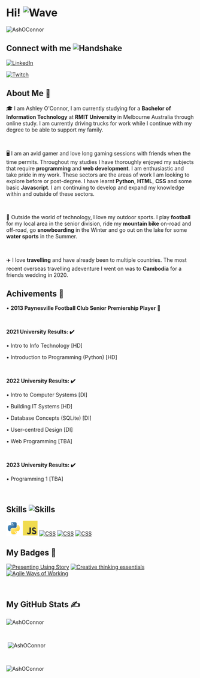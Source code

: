 <h1>Hi! <img src="https://raw.githubusercontent.com/MartinHeinz/MartinHeinz/master/wave.gif" width="50" height="50" alt="Wave"></h1>
<p><img src="https://komarev.com/ghpvc/?username=AshOConnor" alt="AshOConnor"></p>
<h2>Connect with me <img src='https://raw.githubusercontent.com/ShahriarShafin/ShahriarShafin/main/Assets/handshake.gif' width="100" alt="Handshake"></h2>
<p><a href="https://www.linkedin.com/in/ash-oconnor/" target="_blank"><img src="https://img.shields.io/badge/LinkedIn-0077B5?style=for-the-badge&amp;logo=linkedin&amp;logoColor=white" alt="LinkedIn"></a></p>
<p><a href="https://www.twitch.tv/mcseshin" target="_blank"><img src="https://img.shields.io/badge/Twitch-%239146FF.svg?style=for-the-badge&amp;logo=Twitch&amp;logoColor=white" alt="Twitch"></a></p>
<h2>About Me 📣</h2>
<p>🎓 I am Ashley O'Connor, I am currently studying for a <b>Bachelor of Information Technology</b> at <b>RMIT University</b> in Melbourne Australia through online study. I am currently driving trucks for work while I continue with my degree to be able to support my family.</p><br>
<p>🖥️ I am an avid gamer and love long gaming sessions with friends when the time permits. Throughout my studies I have thoroughly enjoyed my subjects that require <b>programming</b> and <b>web development</b>. I am enthusiastic and take pride in my work. These sectors are the areas of work I am looking to explore before or post-degree. I have learnt <b>Python</b>, <b>HTML</b>, <b>CSS</b> and some basic <b>Javascript</b>. I am continuing to develop and expand my knowledge within and outside of these sectors.</p><br>
<p>🌱 Outside the world of technology, I love my outdoor sports. I play <b>football</b> for my local area in the senior division, ride my <b>mountain bike</b> on-road and off-road, go <b>snowboarding</b> in the Winter and go out on the lake for some <b>water sports</b> in the Summer.</p><br>
<p>✈️ I love <b>travelling</b> and have already been to multiple countries. The most recent overseas travelling adeventure I went on was to <b>Cambodia</b> for a friends wedding in 2020.</p>
<h2>Achivements 🏅</h2>
<p>• <b>2013 Paynesville Football Club Senior Premiership Player 🏉</b></p><br>
<p><b>2021 University Results: ✔️</b></p>
<p>• Intro to Info Technology [HD]</p>
<p>• Introduction to Programming (Python) [HD]</p><br>
<p><b>2022 University Results: ✔️</b></p>
<p>• Intro to Computer Systems [DI]</p>
<p>• Building IT Systems [HD]</p>
<p>• Database Concepts (SQLite) [DI]</p>
<p>• User-centred Design [DI]</p>
<p>• Web Programming [TBA]</p><br>
<p><b>2023 University Results: ✔️</b></p>
<p>• Programming 1 [TBA]</p><br>
<h2>Skills <img src="https://media2.giphy.com/media/QssGEmpkyEOhBCb7e1/giphy.gif?cid=ecf05e47a0n3gi1bfqntqmob8g9aid1oyj2wr3ds3mg700bl&amp;rid=giphy.gif" width="32" alt="Skills"></h2>
<p><a href="https://www.python.org" target="_blank"><img src="https://raw.githubusercontent.com/devicons/devicon/master/icons/python/python-original.svg" alt="python" width="40" height="40"></a> <a href="https://developer.mozilla.org/en-US/docs/Web/JavaScript" target="_blank"><img src="https://raw.githubusercontent.com/devicons/devicon/master/icons/javascript/javascript-original.svg" alt="javascript" width="40" height="40"></a> <a href="https://en.wikipedia.org/wiki/CSS" target="_blank"><img src="https://upload.wikimedia.org/wikipedia/commons/thumb/d/d5/CSS3_logo_and_wordmark.svg/1200px-CSS3_logo_and_wordmark.svg.png" alt="CSS" width="40" height="40"></a> <a href="https://en.wikipedia.org/wiki/HTML5" target="_blank"><img src="https://upload.wikimedia.org/wikipedia/commons/thumb/6/61/HTML5_logo_and_wordmark.svg/1200px-HTML5_logo_and_wordmark.svg.png" alt="CSS" width="40" height="40"></a> <a href="https://www.sqlite.org/index.html" target="_blank"><img src="https://www.sqlite.org/images/sqlite370_banner.gif" alt="CSS" width="40" height="40"></a></p>
<h2>My Badges 📕</h2>

<!--START_SECTION:badges-->
[![Presenting Using Story](https://images.credly.com/size/150x150/images/598f2073-6d4a-4326-8aef-5eb67a2cafd4/cd5df1e1d4b7dfb315f4124dca8476fe.png)](http://www.credly.com/badges/a9d1a01c-2400-4ebe-8ab0-8760b419771d "Presenting Using Story")
[![Creative thinking essentials](https://images.credly.com/size/150x150/images/59938b23-a0df-4515-b296-adb6f89057d3/f6108f81379233b239a0df742cc3c222.png)](http://www.credly.com/badges/35c0de4f-e799-4f0b-9425-9ba21878cd4a "Creative thinking essentials")
[![Agile Ways of Working](https://images.credly.com/size/150x150/images/ba031ea5-9a15-4d02-9746-5f7998db0587/29bf79722dfce48eadd17a0ebf836f46.png)](http://www.credly.com/badges/0f7253ac-317b-4905-9ef1-b921b6b12412 "Agile Ways of Working")
<!--END_SECTION:badges-->
<br>
<h2>My GitHub Stats ✍️</h2>
<p><img src="https://github-readme-streak-stats.herokuapp.com/?user=AshOConnor&amp;theme=dark" alt="AshOConnor"></p><br>
<p>&nbsp;<img src="https://github-readme-stats.vercel.app/api?username=AshOConnor&amp;show_icons=true&amp;locale=en&amp;theme=dark" alt="AshOConnor"></p><br>
<p><img src="https://github-readme-stats.vercel.app/api/top-langs?username=AshOConnor&amp;show_icons=true&amp;locale=en&amp;layout=compact&amp;theme=dark" alt="AshOConnor"></p><br>
